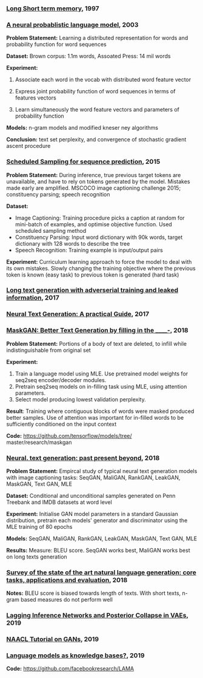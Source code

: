### [Long Short term memory](http://citeseerx.ist.psu.edu/viewdoc/download?doi=10.1.1.676.4320&rep=rep1&type=pdf), 1997

### [A neural probablistic language model](http://www.jmlr.org/papers/volume3/bengio03a/bengio03a.pdf), 2003

**Problem Statement:** Learning a distributed representation for words and probability function for word sequences

**Dataset:** Brown corpus: 1.1m words, Assoated Press: 14 mil words

**Experiment:**

1. Associate each word in the vocab with distributed word feature vector

2. Express joint probability function of word sequences in terms of features vectors

3. Learn simultaneously the word feature vectors and parameters of probability function

**Models:** 
n-gram models and modified kneser ney algorithms	

**Conclusion:** text set perplexity, and convergence of stochastic gradient ascent procedure

### [Scheduled Sampling for sequence prediction](https://papers.nips.cc/paper/5956-scheduled-sampling-for-sequence-prediction-with-recurrent-neural-networks.pdf), 2015

**Problem Statement:** During inference, true previous target tokens are unavailable, and have to rely on tokens generated by the model. Mistakes made early are amplified.	MSCOCO image captioning challenge 2015; constituency parsing; speech recognition

**Dataset:**
- Image Captioning: Training procedure picks a caption at random for mini-batch of examples, and optimise objective function. Used scheduled sampling method
- Constituency Parsing: Input word dictionary with 90k words, target dictionary with 128 words to describe the tree 
- Speech Recognition: Training example is input/output pairs

**Experiment:**
Curriculum learning approach to force the model to deal with its own mistakes. Slowly changing the training objective where the previous token is known (easy task) to previous token is generated (hard task)

### [Long text generation with adverserial training and leaked information](https://arxiv.org/pdf/1709.08624.pdf), 2017

### [Neural Text Generation: A practical Guide](https://arxiv.org/pdf/1711.09534.pdf), 2017

### [MaskGAN: Better Text Generation by filling in the ____-](https://arxiv.org/pdf/1801.07736.pdf), 2018

**Problem Statement:** Portions of a body of text are deleted, to infill while indistinguishable from original set

**Experiment:** 
1. Train a language model using MLE. Use pretrained model weights for seq2seq encoder/decoder modules. 
2. Pretrain seq2seq models on in-filling task using MLE, using attention parameters. 
3. Select model producing lowest validation perplexity. 

**Result**: Training where contiguous blocks of words were masked produced better samples. Use of attention was important for in-filled words to be sufficiently conditioned on the input context

**Code:** https://github.com/tensorflow/models/tree/ master/research/maskgan

### [Neural. text generation: past present beyond](https://arxiv.org/pdf/1803.07133.pdf), 2018

**Problem Statement:** Empircal study of typical neural text generation models with image captioning tasks: SeqGAN, MaliGAN, RankGAN, LeakGAN, MaskGAN, Text GAN, MLE

**Dataset:** Conditional and unconditional samples generated on Penn Treebank and IMDB datasets at word level

**Experiment:** Initialise GAN model parameters in a standard Gaussian distribution, pretrain each models' generator and discriminator using the MLE training of 80 epochs

**Models:** SeqGAN, MaliGAN, RankGAN, LeakGAN, MaskGAN, Text GAN, MLE

**Results:** Measure: BLEU score. SeqGAN works best, MaliGAN works best on long texts generation

### [Survey of the state of the art natural language generation: core tasks, applications and evaluation](https://arxiv.org/pdf/1703.09902.pdf), 2018

**Notes:** BLEU score is biased towards length of texts. With short texts, n-gram based measures do not perform well 

### [Lagging Inference Networks and Posterior Collapse in VAEs](https://arxiv.org/pdf/1901.05534.pdf), 2019

### [NAACL Tutorial on GANs](	https://sites.cs.ucsb.edu/~william/papers/AdvNLP-NAACL2019.pdf), 2019

### [Language models as knowledge bases?](https://arxiv.org/pdf/1909.01066.pdf), 2019

**Code:** https://github.com/facebookresearch/LAMA

